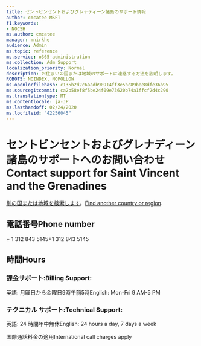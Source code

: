 ```yaml
---
title: セントビンセントおよびグレナディーン諸島のサポート情報
author: cmcatee-MSFT
f1.keywords:
- NOCSH
ms.author: cmcatee
manager: mnirkhe
audience: Admin
ms.topic: reference
ms.service: o365-administration
ms.collection: Adm_Support
localization_priority: Normal
description: お住まいの国または地域のサポートに連絡する方法を説明します。
ROBOTS: NOINDEX, NOFOLLOW
ms.openlocfilehash: c135b2d2c6aadb90914ff3e5bc89bee8dfe36b95
ms.sourcegitcommit: ca2b58ef8f5be24f09e73620b74a1ffcf2d4c290
ms.translationtype: MT
ms.contentlocale: ja-JP
ms.lasthandoff: 02/24/2020
ms.locfileid: "42256045"
---
```

# <a name="contact-support-for-saint-vincent-and-the-grenadines"></a><span data-ttu-id="76434-103">セントビンセントおよびグレナディーン諸島のサポートへのお問い合わせ</span><span class="sxs-lookup"><span data-stu-id="76434-103">Contact support for Saint Vincent and the Grenadines</span></span>

<span data-ttu-id="76434-104">[別の国または地域を検索します](../contact-support-for-business-products.md)。</span><span class="sxs-lookup"><span data-stu-id="76434-104">[Find another country or region](../contact-support-for-business-products.md).</span></span>

## <a name="phone-number"></a><span data-ttu-id="76434-105">電話番号</span><span class="sxs-lookup"><span data-stu-id="76434-105">Phone number</span></span>
<span data-ttu-id="76434-106">+ 1 312 843 5145</span><span class="sxs-lookup"><span data-stu-id="76434-106">+1 312 843 5145</span></span>

## <a name="hours"></a><span data-ttu-id="76434-107">時間</span><span class="sxs-lookup"><span data-stu-id="76434-107">Hours</span></span>
### <a name="billing-support"></a><span data-ttu-id="76434-108">課金サポート:</span><span class="sxs-lookup"><span data-stu-id="76434-108">Billing Support:</span></span>

<span data-ttu-id="76434-109">英語: 月曜日から金曜日9時午前5時</span><span class="sxs-lookup"><span data-stu-id="76434-109">English: Mon-Fri 9 AM-5 PM</span></span>

### <a name="technical-support"></a><span data-ttu-id="76434-110">テクニカル サポート:</span><span class="sxs-lookup"><span data-stu-id="76434-110">Technical Support:</span></span>

<span data-ttu-id="76434-111">英語: 24 時間年中無休</span><span class="sxs-lookup"><span data-stu-id="76434-111">English: 24 hours a day, 7 days a week</span></span>

<span data-ttu-id="76434-112">国際通話料金の適用</span><span class="sxs-lookup"><span data-stu-id="76434-112">International call charges apply</span></span>
